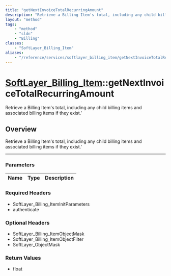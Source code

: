 ```yaml
---
title: "getNextInvoiceTotalRecurringAmount"
description: "Retrieve a Billing Item's total, including any child billing items and associated billing items if they exist.'"
layout: "method"
tags:
    - "method"
    - "sldn"
    - "Billing"
classes:
    - "SoftLayer_Billing_Item"
aliases:
    - "/reference/services/softlayer_billing_item/getNextInvoiceTotalRecurringAmount"
---
```

# [SoftLayer_Billing_Item](/reference/services/SoftLayer_Billing_Item)::getNextInvoiceTotalRecurringAmount

Retrieve a Billing Item's total, including any child billing items and associated billing items if they exist.'


## Overview 
Retrieve a Billing Item's total, including any child billing items and associated billing items if they exist.'

-----

### Parameters 
|Name | Type | Description |
| --- | --- | --- |


### Required Headers
* SoftLayer_Billing_ItemInitParameters
* authenticate


### Optional Headers
* SoftLayer_Billing_ItemObjectMask
* SoftLayer_Billing_ItemObjectFilter
* SoftLayer_ObjectMask

### Return Values
* float




